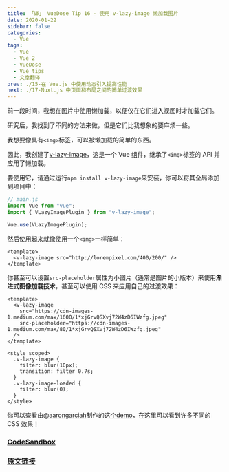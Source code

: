 ```yaml
---
title: 「译」 VueDose Tip 16 - 使用 v-lazy-image 懒加载图片
date: 2020-01-22
sidebar: false
categories:
  - Vue
tags:
  - Vue
  - Vue 2
  - VueDose
  - Vue tips
  - 文章翻译
prev: ./15-在 Vue.js 中使用动态引入提高性能
next: ./17-Nuxt.js 中页面和布局之间的简单过渡效果
---
```


前一段时间，我想在图片中使用懒加载，以便仅在它们进入视图时才加载它们。

研究后，我找到了不同的方法来做，但是它们比我想象的要麻烦一些。

我想要像具有`<img>`标签，可以被懒加载的简单的东西。

因此，我创建了[v-lazy-image](https://github.com/alexjoverm/v-lazy-image)，这是一个 Vue 组件，继承了`<img>`标签的 API 并应用了懒加载。

要使用它，请通过运行`npm install v-lazy-image`来安装，你可以将其全局添加到项目中：

```js
// main.js
import Vue from "vue";
import { VLazyImagePlugin } from "v-lazy-image";

Vue.use(VLazyImagePlugin);
```

然后使用起来就像使用一个`<img>`一样简单：

```vue
<template>
  <v-lazy-image src="http://lorempixel.com/400/200/" />
</template>
```

你甚至可以设置`src-placeholder`属性为小图片（通常是图片的小版本）来使用**渐进式图像加载技术**，甚至可以使用 CSS 来应用自己的过渡效果：

```vue
<template>
  <v-lazy-image
    src="https://cdn-images-1.medium.com/max/1600/1*xjGrvQSXvj72W4zD6IWzfg.jpeg"
    src-placeholder="https://cdn-images-1.medium.com/max/80/1*xjGrvQSXvj72W4zD6IWzfg.jpeg"
  />
</template>

<style scoped>
  .v-lazy-image {
    filter: blur(10px);
    transition: filter 0.7s;
  }
  .v-lazy-image-loaded {
    filter: blur(0);
  }
</style>
```

你可以查看由[@aarongarciah](https://twitter.com/aarongarciah)制作的[这个demo](https://codesandbox.io/s/9l3n6j5944)，在这里可以看到许多不同的 CSS 效果！

### [CodeSandbox](https://codesandbox.io/s/9l3n6j5944)

### [原文链接](https://vuedose.tips/tips/lazy-loading-images-with-v-lazy-image)
